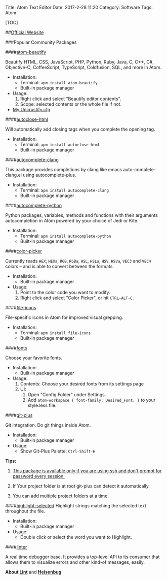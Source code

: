 Title: Atom Text Editor
Date: 2017-2-28 11:20
Category: Software
Tags: Atom

[TOC]

##[Official Website](https://atom.io/)

###Popular Community Packages

####[atom-beautify](https://atom.io/packages/atom-beautify)

Beautify HTML, CSS, JavaScript, PHP, Python, Ruby, Java, C, C++, C#, Objective-C, CoffeeScript, TypeScript, Coldfusion, SQL, and more in Atom.

*   Installation:
    *   Terminal: ``apm install atom-beautify``
    *   Built-in package manager
*   Usage:
    1.  Right click and select "Beautify editor contents".
    2.  Scope: selected contents or the whole file if not.
*   [My Uncrustify.cfg](https://gist.github.com/Superdanby/40de920a0e94c2e8b8389b2a0a34765b)

####[autoclose-html](https://atom.io/packages/autoclose-html)

Will automatically add closing tags when you complete the opening tag.

*   Installation:
    *   Terminal: ``apm install autoclose-html``
    *   Built-in package manager

####[autocomplete-clang](https://atom.io/packages/autocomplete-clang)

This package provides completions by clang like emacs auto-complete-clang.el using autocomplete-plus.

*   Installation:
    *   Terminal: ``apm install autocomplete-clang``
    *   Built-in package manager

####[autocomplete-python](https://atom.io/packages/autocomplete-python)

Python packages, variables, methods and functions with their arguments autocompletion in Atom powered by your choice of Jedi or Kite.

*   Installation:
    *   Terminal: ``apm install autocomplete-python``
    *   Built-in package manager

####[color-picker](https://atom.io/packages/color-picker)

Currently reads `HEX`, `HEXa`, `RGB`, `RGBa`, `HSL`, `HSLa`, `HSV`, `HSVa`, `VEC3` and `VEC4` colors – and is able to convert between the formats.

*   Installation:
    *   Built-in package manager
*   Usage:
    1.  Point to the color code you want to modify.
    2.  Right click and select "Color Picker", or hit `CTRL-ALT-C`.

####[file-icons](https://atom.io/packages/file-icons)

File-specific icons in Atom for improved visual grepping.

*   Installation:
    *   Terminal: ``apm install file-icons``
    *   Built-in package manager

####[fonts](https://atom.io/packages/fonts)

Choose your favorite fonts.

*   Installation:
    *   Built-in package manager
*   Usage:
    1.  Contents: Choose your desired fonts from its settings page
    2.  UI:
        1.  Open "Config Folder" under Settings.
        2.  Add ``atom-workspace { font-family: Desired_Font; }`` to your style.less file.

####[git-plus](https://atom.io/packages/git-plus)

Git integration. Do git things inside Atom.

*   Installation:
    *   Built-in package manager
*   Usage:
    *   Show Git-Plus Palette: `Ctrl-Shift-H`

**Tips:**

1.  [This package is available only if you are using ssh and don't prompt for password every session.](https://help.github.com/articles/generating-a-new-ssh-key-and-adding-it-to-the-ssh-agent/)

2.  If Your project folder is at root git-plus can detect it automatically.

3.  You can add multiple project folders at a time.

####[highlight-selected](https://atom.io/packages/highlight-selected)
Highlight strings matching the selected text throughout the file.

*   Installation:
    *   Built-in package manager
*   Usage:
    *   Double click or select the word you want to Highlight.

####[linter](https://atom.io/packages/linter)

A real time debugger base. It provides a top-level API to its consumer that allows them to visualize errors and other kind-of messages, easily.

**About [Lint](https://en.wikipedia.org/wiki/Lint_(software))** and **[Heisenbug](https://en.wikipedia.org/wiki/Heisenbug)**
